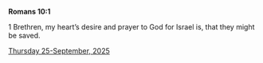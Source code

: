 **Romans 10:1**

1 Brethren, my heart’s desire and prayer to God for Israel is, that they might be saved.

[Thursday 25-September, 2025](https://getbible.life/kjv/Romans/10/1)
